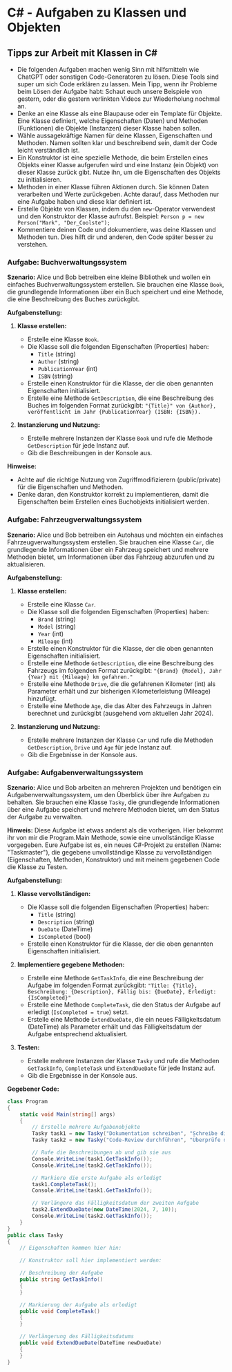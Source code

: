 # C# - Aufgaben zu Klassen und Objekten

## Tipps zur Arbeit mit Klassen in C#

- Die folgenden Aufgaben machen wenig Sinn mit hilfsmitteln wie ChatGPT oder sonstigen Code-Generatoren zu lösen. Diese Tools sind super um sich Code erklären zu lassen. Mein Tipp, wenn ihr Probleme beim Lösen der Aufgabe habt: Schaut euch unsere Beispiele von gestern, oder die gestern verlinkten Videos zur Wiederholung nochmal an.
- Denke an eine Klasse als eine Blaupause oder ein Template für Objekte. Eine Klasse definiert, welche Eigenschaften (Daten) und Methoden (Funktionen) die Objekte (Instanzen) dieser Klasse haben sollen.
- Wähle aussagekräftige Namen für deine Klassen, Eigenschaften und Methoden. Namen sollten klar und beschreibend sein, damit der Code leicht verständlich ist.
- Ein Konstruktor ist eine spezielle Methode, die beim Erstellen eines Objekts einer Klasse aufgerufen wird und eine Instanz (ein Objekt) von dieser Klasse zurück gibt. Nutze ihn, um die Eigenschaften des Objekts zu initialisieren.
- Methoden in einer Klasse führen Aktionen durch. Sie können Daten verarbeiten und Werte zurückgeben. Achte darauf, dass Methoden nur eine Aufgabe haben und diese klar definiert ist.
- Erstelle Objekte von Klassen, indem du den `new`-Operator verwendest und den Konstruktor der Klasse aufrufst. Beispiel: `Person p = new Person("Mark", "Der_Coolste");`
- Kommentiere deinen Code und dokumentiere, was deine Klassen und Methoden tun. Dies hilft dir und anderen, den Code später besser zu verstehen.


### Aufgabe: Buchverwaltungssystem

**Szenario:**
Alice und Bob betreiben eine kleine Bibliothek und wollen ein einfaches Buchverwaltungssystem erstellen. Sie brauchen eine Klasse `Book`, die grundlegende Informationen über ein Buch speichert und eine Methode, die eine Beschreibung des Buches zurückgibt.

**Aufgabenstellung:**

1. **Klasse erstellen:**
    - Erstelle eine Klasse `Book`.
    - Die Klasse soll die folgenden Eigenschaften (Properties) haben:
        - `Title` (string)
        - `Author` (string)
        - `PublicationYear` (int)
        - `ISBN` (string)
    - Erstelle einen Konstruktor für die Klasse, der die oben genannten Eigenschaften initialisiert.
    - Erstelle eine Methode `GetDescription`, die eine Beschreibung des Buches im folgenden Format zurückgibt:
      `"{Title}" von {Author}, veröffentlicht im Jahr {PublicationYear} (ISBN: {ISBN}).`

2. **Instanzierung und Nutzung:**
    - Erstelle mehrere Instanzen der Klasse `Book` und rufe die Methode `GetDescription` für jede Instanz auf.
    - Gib die Beschreibungen in der Konsole aus.

**Hinweise:**
- Achte auf die richtige Nutzung von Zugriffmodifizierern (public/private) für die Eigenschaften und Methoden.
- Denke daran, den Konstruktor korrekt zu implementieren, damit die Eigenschaften beim Erstellen eines Buchobjekts initialisiert werden.

### Aufgabe: Fahrzeugverwaltungssystem

**Szenario:**
Alice und Bob betreiben ein Autohaus und möchten ein einfaches Fahrzeugverwaltungssystem erstellen. Sie brauchen eine Klasse `Car`, die grundlegende Informationen über ein Fahrzeug speichert und mehrere Methoden bietet, um Informationen über das Fahrzeug abzurufen und zu aktualisieren.

**Aufgabenstellung:**

1. **Klasse erstellen:**
    - Erstelle eine Klasse `Car`.
    - Die Klasse soll die folgenden Eigenschaften (Properties) haben:
        - `Brand` (string)
        - `Model` (string)
        - `Year` (int)
        - `Mileage` (int)
    - Erstelle einen Konstruktor für die Klasse, der die oben genannten Eigenschaften initialisiert.
    - Erstelle eine Methode `GetDescription`, die eine Beschreibung des Fahrzeugs im folgenden Format zurückgibt: `"{Brand} {Model}, Jahr {Year} mit {Mileage} km gefahren."`
    - Erstelle eine Methode `Drive`, die die gefahrenen Kilometer (int) als Parameter erhält und zur bisherigen Kilometerleistung (Mileage) hinzufügt.
    - Erstelle eine Methode `Age`, die das Alter des Fahrzeugs in Jahren berechnet und zurückgibt (ausgehend vom aktuellen Jahr 2024).

2. **Instanzierung und Nutzung:**
    - Erstelle mehrere Instanzen der Klasse `Car` und rufe die Methoden `GetDescription`, `Drive` und `Age` für jede Instanz auf.
    - Gib die Ergebnisse in der Konsole aus.

### Aufgabe: Aufgabenverwaltungssystem

**Szenario:**
Alice und Bob arbeiten an mehreren Projekten und benötigen ein Aufgabenverwaltungssystem, um den Überblick über ihre Aufgaben zu behalten. Sie brauchen eine Klasse `Tasky`, die grundlegende Informationen über eine Aufgabe speichert und mehrere Methoden bietet, um den Status der Aufgabe zu verwalten.

**Hinweis:**
Diese Aufgabe ist etwas anderst als die vorherigen. Hier bekommt ihr von mir die Program.Main Methode, sowie eine unvollständige Klasse vorgegeben. Eure Aufgabe ist es, ein neues C#-Projekt zu erstellen (Name: "Taskmaster"), die gegebene unvollständige Klasse zu vervollständigen (Eigenschaften, Methoden, Konstruktor) und mit meinem gegebenen Code die Klasse zu Testen.

**Aufgabenstellung:**

1. **Klasse vervollständigen:**
    - Die Klasse soll die folgenden Eigenschaften (Properties) haben:
        - `Title` (string)
        - `Description` (string)
        - `DueDate` (DateTime)
        - `IsCompleted` (bool)
    - Erstelle einen Konstruktor für die Klasse, der die oben genannten Eigenschaften initialisiert.

2. **Implementiere gegebene Methoden:**
    - Erstelle eine Methode `GetTaskInfo`, die eine Beschreibung der Aufgabe im folgenden Format zurückgibt:
      `"Title: {Title}, Beschreibung: {Description}, Fällig bis: {DueDate}, Erledigt: {IsCompleted}"`
    - Erstelle eine Methode `CompleteTask`, die den Status der Aufgabe auf erledigt (`IsCompleted = true`) setzt.
    - Erstelle eine Methode `ExtendDueDate`, die ein neues Fälligkeitsdatum (DateTime) als Parameter erhält und das Fälligkeitsdatum der Aufgabe entsprechend aktualisiert.

3. **Testen:**
    - Erstelle mehrere Instanzen der Klasse `Tasky` und rufe die Methoden `GetTaskInfo`, `CompleteTask` und `ExtendDueDate` für jede Instanz auf.
    - Gib die Ergebnisse in der Konsole aus.

**Gegebener Code:**

```csharp
class Program
{
    static void Main(string[] args)
    {
        // Erstelle mehrere Aufgabenobjekte
        Tasky task1 = new Tasky("Dokumentation schreiben", "Schreibe die Projektdokumentation bis zum Ende der Woche", new DateTime(2024, 7, 7));
        Tasky task2 = new Tasky("Code-Review durchführen", "Überprüfe den Code des neuen Features", new DateTime(2024, 7, 5));

        // Rufe die Beschreibungen ab und gib sie aus
        Console.WriteLine(task1.GetTaskInfo());
        Console.WriteLine(task2.GetTaskInfo());

        // Markiere die erste Aufgabe als erledigt
        task1.CompleteTask();
        Console.WriteLine(task1.GetTaskInfo());

        // Verlängere das Fälligkeitsdatum der zweiten Aufgabe
        task2.ExtendDueDate(new DateTime(2024, 7, 10));
        Console.WriteLine(task2.GetTaskInfo());
    }
}
public class Tasky
{
    // Eigenschaften kommen hier hin:

    // Konstruktor soll hier implementiert werden:

    // Beschreibung der Aufgabe
    public string GetTaskInfo()
    {
    }

    // Markierung der Aufgabe als erledigt
    public void CompleteTask()
    {
    }

    // Verlängerung des Fälligkeitsdatums
    public void ExtendDueDate(DateTime newDueDate)
    {
    }
}
```
